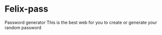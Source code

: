 # Felix-pass
Password generator
This is the best web for you to create or generate your random password
